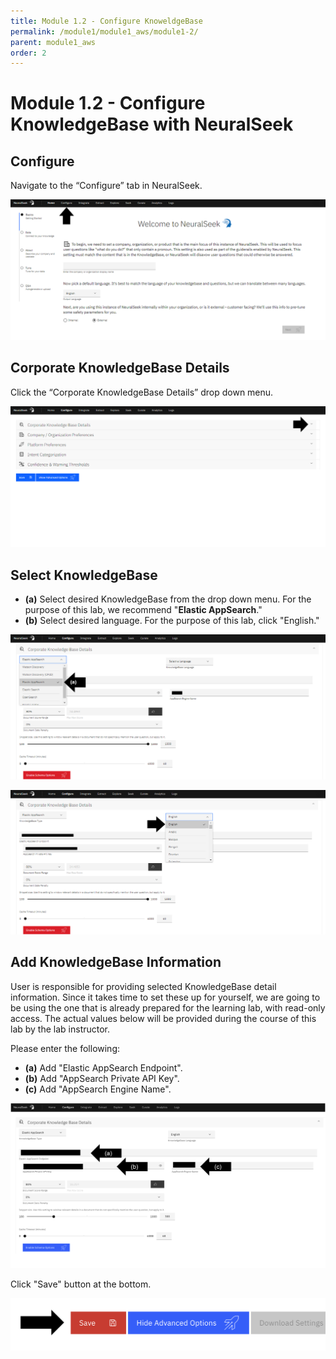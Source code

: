```yaml
---
title: Module 1.2 - Configure KnoweldgeBase
permalink: /module1/module1_aws/module1-2/
parent: module1_aws
order: 2
---
```


# Module 1.2 - Configure KnowledgeBase with NeuralSeek

## Configure

Navigate to the “Configure” tab in NeuralSeek.

![image1.4.1](images/image1.4.1.png)

## Corporate KnowledgeBase Details

Click the “Corporate KnowledgeBase Details” drop down menu. 

![image1.4.2](images/image1.4.2.png)

## Select KnowledgeBase

- **(a)** Select desired KnowledgeBase from the drop down menu. For the purpose of this lab, we recommend "**Elastic AppSearch**." 
- **(b)** Select desired language. For the purpose of this lab, click "English." 
  
![image1.4.3](images/image1.4.3_updated.png)

![image1.4.4](images/image1.4.4_updated.png)

## Add KnowledgeBase Information

User is responsible for providing selected KnowledgeBase detail information. Since it takes time to set these up for yourself, we are going to be using the one that is already prepared for the learning lab, with read-only access. The actual values below will be provided during the course of this lab by the lab instructor.

Please enter the following:

- **(a)** Add "Elastic AppSearch Endpoint".
- **(b)** Add "AppSearch Private API Key".
- **(c)** Add "AppSearch Engine Name".

![image1.4.5](images/image1.4.5.png)
 
Click "Save" button at the bottom.

![image1.4.6](images/image1.4.6.png)